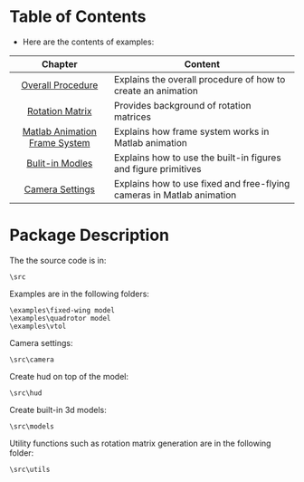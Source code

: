 # Table of Contents
- Here are the contents of examples:

| Chapter  |      Content      |
|:----------:|-------------|
| [Overall Procedure](background/overall_procedure.md) | Explains the overall procedure of how to create an animation |
| [Rotation Matrix](background/rotation_matrix.md) | Provides background of rotation matrices|
| [Matlab Animation Frame System](background/animation_frame_system.md) | Explains how frame system works in Matlab animation|
| [Bulit-in Modles](background/model_building.md) | Explains how to use the built-in figures and figure primitives |
| [Camera Settings](background/camera_settings.md) | Explains how to use fixed and free-flying cameras in Matlab animation|

# Package Description
The the source code is in:
```
\src
```
Examples are in the following folders:
```
\examples\fixed-wing model
\examples\quadrotor model
\examples\vtol
```
Camera settings:
```
\src\camera
```
Create hud on top of the model:
```
\src\hud
```
Create built-in 3d models:
```
\src\models
```
Utility functions such as rotation matrix generation are in the following folder:
```
\src\utils
```